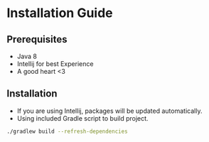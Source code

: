 # Installation Guide
## Prerequisites

- Java 8
- Intellij for best Experience
- A good heart <3

## Installation

- If you are using Intellij, packages will be updated automatically.
- Using included Gradle script to build  project.
```bash
./gradlew build --refresh-dependencies
```